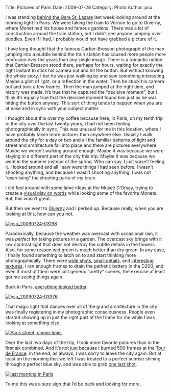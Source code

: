 Title: Pictures of Paris
Date: 2009-07-28
Category: Photo
Author: psu


<p>I was standing <a href="http://en.wikipedia.org/wiki/File:Photo_cartierbresson_europe.jpg">behind the Gare St.
Lazare</a>
last week looking around at the morning light in Paris. We were taking the
train to Vernon to go to Giverny, where Monet had his house and famous
gardens. There was a lot of construction around the train station, but I
didn&rsquo;t see anyone jumping over puddles. Even if I had, I probably would not
have grabbed a picture of it.</p>

<p>I have long thought that the famous Cartier-Bresson photograph of the man
jumping into a puddle behind the train station has caused more people more
confusion over the years than any single image. There is a romantic notion
that Cartier-Bresson stood there, perhaps for hours, waiting for exactly the
right instant to stick his camera out and hit the button. But without knowing
the whole story, I bet he was just walking by and saw something interesting.
Maybe a glint of light, or a reflection in the water. Then he stuck his camera
out and took a few frames. Then the man jumped at the right time, and history
was made. It&rsquo;s true that he captured the &ldquo;decisive moment&rdquo;, but I think it&rsquo;s
equally true that the decisive moment found him just as he was hitting the
button anyway. This sort of thing tends to happen when you are at ease and in
sync with your subject matter.</p>

<p>I thought about this over my coffee because here, in Paris, on my tenth trip
to the city over the last twenty years, I had not been feeling
photographically in sync. This was unusual for me in this location, where I
have probably taken more pictures than anywhere else. Usually I walk around
the city for a day or two and all the familiar patterns of light and street
and architecture fall into place and there are pictures everywhere. Maybe we
weren&rsquo;t walking around enough. Maybe it was because we were staying in a
different part of the city this trip. Maybe it was because we went in the
summer instead of the spring. Who can say. I just wasn&rsquo;t feeling it. I looked
around and all I saw were things I had seen before. I wasn&rsquo;t shooting
anything, and because I wasn&rsquo;t shooting anything, I was not &ldquo;exercising&rdquo; the
shooting parts of my brain.</p>

<p>I did fool around with some lame ideas at the Musee D&rsquo;Orsay, trying to create
a <a href="http://www.flickr.com/photos/79904144@N00/3765475640/">visual play on
words</a> while looking
some of the favorite Monets. But, this wasn&rsquo;t great.</p>

<p>But then we went to
<a href="http://www.flickr.com/photos/79904144@N00/3751960515/">Giverny</a> and I perked
up. Because really, when you are looking at this, how can you not.</p>

<p><a href="http://www.flickr.com/photos/79904144@N00/3751960515/" title="psu_20090724-03198 by psu13, on Flickr"><img src="http://farm3.static.flickr.com/2627/3751960515_ec0a41ea
b0.jpg" alt="psu_20090724-03198" /></a></p>

<p>Paradoxically, because the weather was overcast with occasional rain, it was
<em>perfect</em> for taking pictures in a garden. The overcast sky brings with it low
contrast light that does not destroy the subtle details in the flowers. Also,
for some reason wet green is much better than dry green. In any case, I
finally found something to latch on to and start thinking more
photographically. There were <a href="http://www.flickr.com/photos/79904144@N00/3764724219/">wide
shots</a>, <a href="http://www.flickr.com/photos/79904144@N00/3765480698/">small
details</a>, and
<a href="http://www.flickr.com/photos/79904144@N00/3765481498/">interesting textures</a>.
I ran enough frames to drain the pathetic battery in the D200, and even if
most of them were just generic &ldquo;pretty&rdquo; scenes, the exercise at least got me
seeing things again.</p>

<p>Back in Paris, <a href="http://www.flickr.com/photos/79904144@N00/3752529415/">everything looked
better</a>.</p>

<p><a href="http://www.flickr.com/photos/79904144@N00/3752529415/" title="psu_20090724-03376 by psu13, on Flickr"><img src="http://farm4.static.flickr.com/3513/3752529415_1a73e21b
ea.jpg" alt="psu_20090724-03376" /></a></p>

<p>That magic light that dances over all of the grand architecture in the city
was finally registering in my photographic consciousness. People even started
showing up in just the right part of the frame for me while I was looking at
something else.</p>

<p><a href="http://www.flickr.com/photos/79904144@N00/3764641235/" title="Paris
street, dinner time. by psu13, on Flickr"><img src="http://farm3.static.flickr.com/2480/3764641235_
09f7f67c87.jpg" alt="Paris street, dinner time." /></a></p>

<p>Over the last two days of the trip, I took more favorite pictures than in the
first six combined. And it&rsquo;s not just because I burned 500 frames at the <a href="http://www.flickr.com/photos/79904144@N00/3758750583/">Tour
de France</a>. In the end,
as always, I was sorry to leave the city again. But at least on the morning
that we left I was treated to a perfect sunrise shining through a perfect blue
sky, and was able to grab <a href="http://www.flickr.com/photos/79904144@N00/3762955415">one last
shot</a>.</p>

<p><a href="http://www.flickr.com/photos/79904144@N00/3762955415/" title="last
morning in Paris by psu13, on Flickr"><img src="http://farm4.static.flickr.com/3467/3762955415_4bfed
88993.jpg" alt="last morning in Paris" /></a></p>

<p>To me this was a sure sign that I&rsquo;d be back and looking for more.</p>
